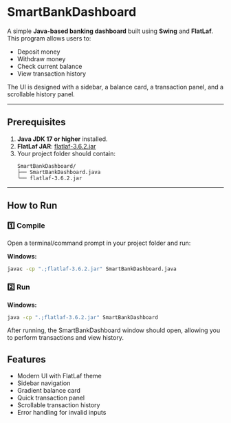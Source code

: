 # SmartBankDashboard

A simple **Java-based banking dashboard** built using **Swing** and **FlatLaf**.  
This program allows users to:

- Deposit money
- Withdraw money
- Check current balance
- View transaction history  

The UI is designed with a sidebar, a balance card, a transaction panel, and a scrollable history panel.

---

## Prerequisites

1. **Java JDK 17 or higher** installed.
2. **FlatLaf JAR**: [flatlaf-3.6.2.jar](https://www.formdev.com/flatlaf/)
3. Your project folder should contain:
    ```
    SmartBankDashboard/
    ├── SmartBankDashboard.java
    └── flatlaf-3.6.2.jar
    ```

---

## How to Run

### 1️⃣ Compile

Open a terminal/command prompt in your project folder and run:

**Windows:**
```bash
javac -cp ".;flatlaf-3.6.2.jar" SmartBankDashboard.java
```

### 2️⃣ Run

**Windows:**
```bash
java -cp ".;flatlaf-3.6.2.jar" SmartBankDashboard
```

After running, the SmartBankDashboard window should open, allowing you to perform transactions and view history.

## Features

- Modern UI with FlatLaf theme
- Sidebar navigation
- Gradient balance card
- Quick transaction panel
- Scrollable transaction history
- Error handling for invalid inputs
